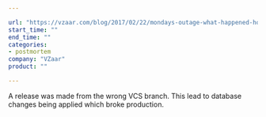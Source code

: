 ```yaml
---

url: "https://vzaar.com/blog/2017/02/22/mondays-outage-what-happened-how-well-prevent-it-from-happening-again/"
start_time: ""
end_time: ""
categories:
- postmortem
company: "VZaar"
product: ""

---
```


A release was made from the wrong VCS branch. This lead to database changes being applied which broke production.
